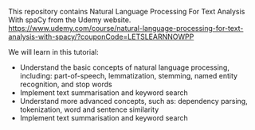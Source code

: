 This repository contains Natural Language Processing For Text Analysis With spaCy from the Udemy website. https://www.udemy.com/course/natural-language-processing-for-text-analysis-with-spacy/?couponCode=LETSLEARNNOWPP

We will learn in this tutorial:
- Understand the basic concepts of natural language processing, including: part-of-speech, lemmatization, stemming, named entity recognition, and stop words
- Implement text summarisation and keyword search
- Understand more advanced concepts, such as: dependency parsing, tokenization, word and sentence similarity
- Implement text summarisation and keyword search
